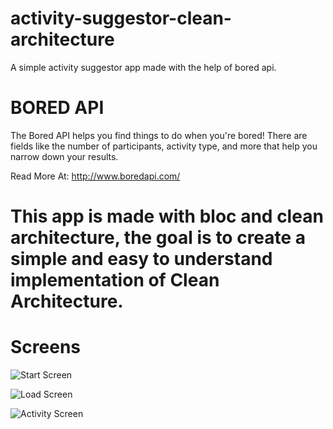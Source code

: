 # activity-suggestor-clean-architecture
A simple activity suggestor app made with the help of bored api.

# BORED API
The Bored API helps you find things to do when you're bored! There are fields like the number of participants, activity type, and more that help you narrow down your results.

Read More At: http://www.boredapi.com/

# This app is made with bloc and clean architecture, the goal is to create a simple and easy to understand implementation of Clean Architecture.

# Screens
![Start Screen](https://i.imgur.com/ENGZhQi.png)

![Load Screen](https://i.imgur.com/8kLxXlU.png)

![Activity Screen](https://i.imgur.com/8qqaoE5.png)


